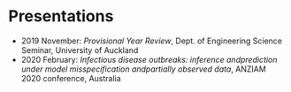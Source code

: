# Presentations

- 2019 November: _Provisional Year Review_, Dept. of Engineering Science Seminar, University of Auckland
- 2020 February: _Infectious disease outbreaks: inference andprediction under model misspecification andpartially observed data_, ANZIAM 2020 conference, Australia